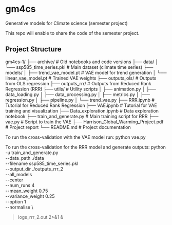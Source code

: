 # gm4cs
Generative models for Climate science (semester project)

This repo will enable to share the code of the semester project.

## Project Structure

gm4cs-1/
├── archive/                # Old notebooks and code versions
├── data/
│   └── ssp585_time_series.pkl  # Main dataset (climate time series)
├── models/
│   ├── trend_vae_model.pt        # VAE model for trend generation
│   └── linear_vae_model.pt       # Trained VAE weights
├── outputs_ols/            # Outputs from OLS regression
├── outputs_rrr/            # Outputs from Reduced Rank Regression (RRR)
├── utils/                  # Utility scripts
│   ├── animation.py
│   ├── data_loading.py
│   ├── data_processing.py
│   ├── metrics.py
│   ├── regression.py
│   ├── pipeline.py
│   └── trend_vae.py
├── RRR.ipynb               # Tutorial for Reduced Rank Regression
├── VAE.ipynb               # Tutorial for VAE training and visualization
├── Data_exploration.ipynb  # Data exploration notebook
├── train_and_generate.py   # Main training script for RRR
├── vae.py                  # Script to train the VAE
├── Harrison_Global_Warming_Project.pdf # Project report
└── README.md               # Project documentation

To run the cross-validation with the VAE model run: 
python vae.py

To run the cross-validation for the RRR model and generate outputs:
python -u train_and_generate.py \
  --data_path ./data \
  --filename ssp585_time_series.pkl \
  --output_dir ./outputs_rrr_2 \
  --all_models \
  --center \
  --num_runs 4 \
  --mean_weight 0.75 \
  --variance_weight 0.25 \
  --option 1 \
  --normalise \
  > logs_rrr_2.out 2>&1 &
